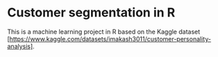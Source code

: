 # Customer segmentation in R

This is a machine learning project in R based on the Kaggle dataset [https://www.kaggle.com/datasets/imakash3011/customer-personality-analysis].
